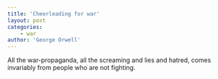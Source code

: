```yaml
---
title: 'Cheerleading for war'
layout: post
categories:
    - war
author: 'George Orwell'
---
```


All the war-propaganda, all the screaming and lies and hatred, comes invariably from people who are not fighting.
